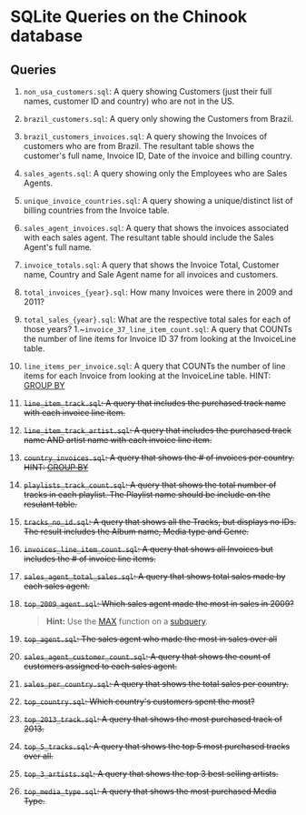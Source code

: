 # SQLite Queries on the Chinook database

## Queries
1. `non_usa_customers.sql`: A query showing Customers (just their full names, customer ID and country) who are not in the US.
1. `brazil_customers.sql`: A query only showing the Customers from Brazil.
1. `brazil_customers_invoices.sql`: A query showing the Invoices of customers who are from Brazil. The resultant table shows the customer's full name, Invoice ID, Date of the invoice and billing country.
1. `sales_agents.sql`: A query showing only the Employees who are Sales Agents.
1. `unique_invoice_countries.sql`: A query showing a unique/distinct list of billing countries from the Invoice table.
1. `sales_agent_invoices.sql`: A query that shows the invoices associated with each sales agent. The resultant table should include the Sales Agent's full name.
1. `invoice_totals.sql`: A query that shows the Invoice Total, Customer name, Country and Sale Agent name for all invoices and customers.
1. `total_invoices_{year}.sql`: How many Invoices were there in 2009 and 2011?
1. `total_sales_{year}.sql`: What are the respective total sales for each of those years?
1.~`invoice_37_line_item_count.sql`: A query that COUNTs the number of line items for Invoice ID 37 from looking at the InvoiceLine table.
1. `line_items_per_invoice.sql`: A query that COUNTs the number of line items for each Invoice from looking at the InvoiceLine table. HINT: [GROUP BY](http://www.sqlite.org/lang_select.html#resultset)
1. ~~`line_item_track.sql`: A query that includes the purchased track name with each invoice line item.~~
1. ~~`line_item_track_artist.sql`: A query that includes the purchased track name AND artist name with each invoice line item.~~
1. ~~`country_invoices.sql`: A query that shows the # of invoices per country. HINT: [GROUP BY](http://www.sqlite.org/lang_select.html#resultset)~~
1. ~~`playlists_track_count.sql`: A query that shows the total number of tracks in each playlist. The Playlist name should be include on the resulant table.~~
1. ~~`tracks_no_id.sql`: A query that shows all the Tracks, but displays no IDs. The result includes the Album name, Media type and Genre.~~
1. ~~`invoices_line_item_count.sql`: A query that shows all Invoices but includes the # of invoice line items.~~
1. ~~`sales_agent_total_sales.sql`: A query that shows total sales made by each sales agent.~~
1. ~~`top_2009_agent.sql`: Which sales agent made the most in sales in 2009?~~

    > **Hint:** Use the [MAX](https://www.sqlite.org/lang_aggfunc.html#maxggunc) function on a [subquery](http://beginner-sql-tutorial.com/sql-subquery.htm).

1. ~~`top_agent.sql`: The sales agent who made the most in sales over all~~
1. ~~`sales_agent_customer_count.sql`: A query that shows the count of customers assigned to each sales agent.~~
1. ~~`sales_per_country.sql`: A query that shows the total sales per country.~~
1. ~~`top_country.sql`: Which country's customers spent the most?~~
1. ~~`top_2013_track.sql`: A query that shows the most purchased track of 2013.~~
1. ~~`top_5_tracks.sql`: A query that shows the top 5 most purchased tracks over all.~~
1. ~~`top_3_artists.sql`: A query that shows the top 3 best selling artists.~~
1. ~~`top_media_type.sql`: A query that shows the most purchased Media Type.~~
